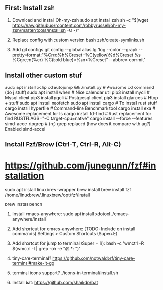 ## First: Install zsh
1. Download and install Oh-my-zsh
sudo apt install zsh
sh -c "$(wget https://raw.githubusercontent.com/robbyrussell/oh-my-zsh/master/tools/install.sh -O -)"

2. Replace config with custom version
bash zsh/create-symlinks.sh

3. Add git configs
git config --global alias.lg 'log --color --graph --pretty=format:"%Cred%h%Creset -%C(yellow)%d%Creset %s %Cgreen(%cr) %C(bold blue)<%an>%Creset" --abbrev-commit'

## Install other custom stuf
sudo apt install xclip
cd autojump && ./install.py       # Awesome cd command (do j stuff)
sudo apt install when             # Nice calendar util
pip3 install mycli                # Mysql client
pip3 install pgcli                # Postgresql client
pip3 install glances              # Htop + stuff
sudo apt install neofetch
sudo apt install cargo            # To install rust stuff 
cargo install hyperfile           # Command-line Benchmark tool
cargo install exa                 # Awesome replacement for ls
cargo install fd-find             # Rust replacement for find
RUSTFLAGS="-C target-cpu=native" cargo install --force --features simd-accel ripgrep   # (rg) grep replaced (how does it compare with ag?) Enabled simd-accel
## Install Fzf/Brew (Ctrl-T, Ctrl-R, Alt-C)
# https://github.com/junegunn/fzf#installation
sudo apt install linuxbrew-wrapper
brew install
brew install fzf
/home/linuxbrew/.linuxbrew/opt/fzf/install

brew install bench


1. Install emacs-anywhere:
sudo apt install xdotool
./emacs-anywhere/install

2. Add shortcut for emacs-anywhere: (TODO: Include on install commands)
Settings > Custom Shortcuts (Super+E)

3. Add shortcut for jump to terminal (Super + ñ):
bash -c 'wmctrl -R $(wmctrl -l | grep -oh -e "@.*: ")' 

4. tiny-care-terminal?
https://github.com/notwaldorf/tiny-care-terminal#make-it-go

5. terminal icons support?
./icons-in-terminal/install.sh

6. Install bat:
https://github.com/sharkdp/bat
